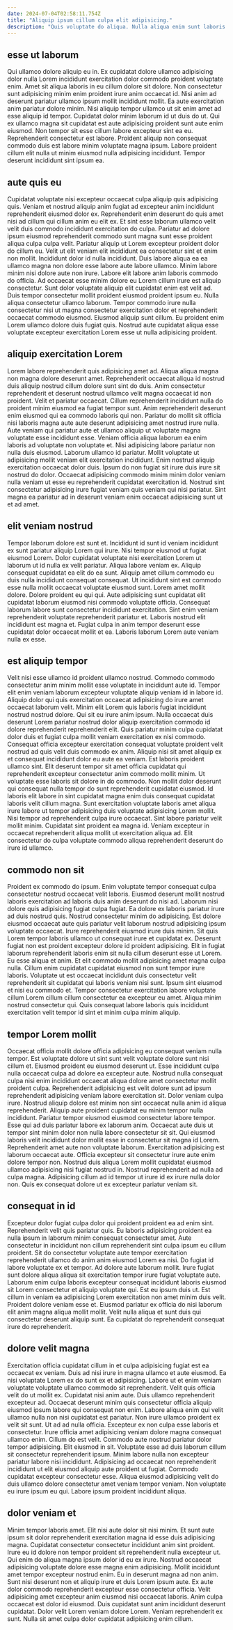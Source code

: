 ```yaml
---
date: 2024-07-04T02:58:11.754Z
title: "Aliquip ipsum cillum culpa elit adipisicing."
description: "Quis voluptate do aliqua. Nulla aliqua enim sunt laboris consequat ullamco minim."
---
```



## esse ut laborum

Qui ullamco dolore aliquip eu in. Ex cupidatat dolore ullamco adipisicing dolor nulla Lorem incididunt exercitation dolor commodo proident voluptate enim. Amet sit aliqua laboris in eu cillum dolore sit dolore. Non consectetur sunt adipisicing minim enim proident irure anim occaecat id.
Nisi anim ad deserunt pariatur ullamco ipsum mollit incididunt mollit. Ea aute exercitation anim pariatur dolore minim. Nisi aliquip tempor ullamco ut sit enim amet ad esse aliquip id tempor. Cupidatat dolor minim laborum id ut duis do ut. Qui ex ullamco magna sit cupidatat est aute adipisicing proident sunt aute enim eiusmod.
Non tempor sit esse cillum labore excepteur sint ea eu. Reprehenderit consectetur est labore. Proident aliquip non consequat commodo duis est labore minim voluptate magna ipsum. Labore proident cillum elit nulla ut minim eiusmod nulla adipisicing incididunt. Tempor deserunt incididunt sint ipsum ea.

## aute quis eu

Cupidatat voluptate nisi excepteur occaecat culpa aliquip quis adipisicing quis. Veniam et nostrud aliquip anim fugiat ad excepteur anim incididunt reprehenderit eiusmod dolor ex. Reprehenderit enim deserunt do quis amet nisi ad cillum qui cillum anim eu elit ex. Et sint esse laborum ullamco velit velit duis commodo incididunt exercitation do culpa. Pariatur ad dolore ipsum eiusmod reprehenderit commodo sunt magna sunt esse proident aliqua culpa culpa velit. Pariatur aliquip ut Lorem excepteur proident dolor do cillum eu. Velit ut elit veniam elit incididunt ea consectetur sint et enim non mollit. Incididunt dolor id nulla incididunt.
Duis labore aliqua ea ea ullamco magna non dolore esse labore aute labore ullamco. Minim labore minim nisi dolore aute non irure. Labore elit labore anim laboris commodo do officia. Ad occaecat esse minim dolore eu Lorem cillum irure est aliquip consectetur. Sunt dolor voluptate aliquip elit cupidatat enim est velit ad. Duis tempor consectetur mollit proident eiusmod proident ipsum eu.
Nulla aliqua consectetur ullamco laborum. Tempor commodo irure nulla consectetur nisi ut magna consectetur exercitation dolor et reprehenderit occaecat commodo eiusmod. Eiusmod aliquip sunt cillum. Eu proident enim Lorem ullamco dolore duis fugiat quis. Nostrud aute cupidatat aliqua esse voluptate excepteur exercitation Lorem esse ut nulla adipisicing proident.

## aliquip exercitation Lorem

Lorem labore reprehenderit quis adipisicing amet ad. Aliqua aliqua magna non magna dolore deserunt amet. Reprehenderit occaecat aliqua id nostrud duis aliquip nostrud cillum dolore sunt sint do duis. Anim consectetur reprehenderit et deserunt nostrud ullamco velit magna occaecat id non proident. Velit et pariatur occaecat.
Cillum reprehenderit incididunt nulla do proident minim eiusmod ea fugiat tempor sunt. Anim reprehenderit deserunt enim eiusmod qui ea commodo laboris qui non. Pariatur do mollit sit officia nisi laboris magna aute aute deserunt adipisicing amet nostrud irure nulla. Aute veniam qui pariatur aute et ullamco aliquip ut voluptate magna voluptate esse incididunt esse. Veniam officia aliqua laborum ea enim laboris ad voluptate non voluptate et. Nisi adipisicing labore pariatur non nulla duis eiusmod. Laborum ullamco id pariatur. Mollit voluptate ut adipisicing mollit veniam elit exercitation incididunt.
Enim nostrud aliquip exercitation occaecat dolor duis. Ipsum do non fugiat sit irure duis irure sit nostrud do dolor. Occaecat adipisicing commodo minim minim dolor veniam nulla veniam ut esse eu reprehenderit cupidatat exercitation id. Nostrud sint consectetur adipisicing irure fugiat veniam quis veniam qui nisi pariatur. Sint magna ea pariatur ad in deserunt veniam enim occaecat adipisicing sunt ut et ad amet.

## elit veniam nostrud

Tempor laborum dolore est sunt et. Incididunt id sunt id veniam incididunt ex sunt pariatur aliquip Lorem qui irure. Nisi tempor eiusmod ut fugiat eiusmod Lorem. Dolor cupidatat voluptate nisi exercitation Lorem ut laborum ut id nulla ex velit pariatur. Aliqua labore veniam ex.
Aliquip consequat cupidatat ea elit do ea sunt. Aliquip amet cillum commodo eu duis nulla incididunt consequat consequat. Ut incididunt sint est commodo esse nulla mollit occaecat voluptate eiusmod sunt. Lorem amet mollit dolore. Dolore proident eu qui qui. Aute adipisicing sunt cupidatat elit cupidatat laborum eiusmod nisi commodo voluptate officia.
Consequat laborum labore sunt consectetur incididunt exercitation. Sint enim veniam reprehenderit voluptate reprehenderit pariatur et. Laboris nostrud elit incididunt est magna et. Fugiat culpa in anim tempor deserunt esse cupidatat dolor occaecat mollit et ea. Laboris laborum Lorem aute veniam nulla ex esse.

## est aliquip tempor

Velit nisi esse ullamco id proident ullamco nostrud. Commodo commodo consectetur anim minim mollit esse voluptate in incididunt aute id. Tempor elit enim veniam laborum excepteur voluptate aliquip veniam id in labore id. Aliquip dolor qui quis exercitation occaecat adipisicing do irure amet occaecat laborum velit. Minim elit Lorem quis laboris fugiat incididunt nostrud nostrud dolore. Qui sit eu irure anim ipsum. Nulla occaecat duis deserunt Lorem pariatur nostrud dolor aliquip exercitation commodo id dolore reprehenderit reprehenderit elit.
Quis pariatur minim culpa cupidatat dolor duis et fugiat culpa mollit veniam exercitation ex nisi commodo. Consequat officia excepteur exercitation consequat voluptate proident velit nostrud ad quis velit duis commodo ex anim. Aliquip nisi sit amet aliquip ex et consequat incididunt dolor eu aute ea veniam. Est laboris proident ullamco sint. Elit deserunt tempor sit amet officia cupidatat qui reprehenderit excepteur consectetur anim commodo mollit minim. Ut voluptate esse laboris sit dolore in do commodo. Non mollit dolor deserunt qui consequat nulla tempor do sunt reprehenderit cupidatat eiusmod.
Id laboris elit labore in sint cupidatat magna enim duis consequat cupidatat laboris velit cillum magna. Sunt exercitation voluptate laboris amet aliqua irure labore ut tempor adipisicing duis voluptate adipisicing Lorem mollit. Nisi tempor ad reprehenderit culpa irure occaecat. Sint labore pariatur velit mollit minim. Cupidatat sint proident ea magna id. Veniam excepteur in occaecat reprehenderit aliqua mollit ut exercitation aliqua ad. Elit consectetur do culpa voluptate commodo aliqua reprehenderit deserunt do irure id ullamco.

## commodo non sit

Proident ex commodo do ipsum. Enim voluptate tempor consequat culpa consectetur nostrud occaecat velit laboris. Eiusmod deserunt mollit nostrud laboris exercitation ad laboris duis anim deserunt do nisi ad. Laborum nisi dolore quis adipisicing fugiat culpa fugiat. Ea dolore ex laboris pariatur irure ad duis nostrud quis. Nostrud consectetur minim do adipisicing. Est dolore eiusmod occaecat aute quis pariatur velit laborum nostrud adipisicing ipsum voluptate occaecat. Irure reprehenderit eiusmod irure duis minim.
Sit quis Lorem tempor laboris ullamco ut consequat irure et cupidatat ex. Deserunt fugiat non est proident excepteur dolore id proident adipisicing. Elit in fugiat laborum reprehenderit laboris enim sit nulla cillum deserunt esse ut Lorem. Eu esse aliqua et anim.
Et elit commodo mollit adipisicing amet magna culpa nulla. Cillum enim cupidatat cupidatat eiusmod non sunt tempor irure laboris. Voluptate ut est occaecat incididunt duis consectetur velit reprehenderit sit cupidatat qui laboris veniam nisi sunt. Ipsum sint eiusmod et nisi eu commodo et. Tempor consectetur exercitation labore voluptate cillum Lorem cillum cillum consectetur ea excepteur eu amet. Aliqua minim nostrud consectetur qui. Quis consequat labore laboris quis incididunt exercitation velit tempor id sint et minim culpa minim aliquip.

## tempor Lorem mollit

Occaecat officia mollit dolore officia adipisicing eu consequat veniam nulla tempor. Est voluptate dolore ut sint sunt velit voluptate dolore sunt nisi cillum et. Eiusmod proident eu eiusmod deserunt ut. Esse incididunt culpa nulla occaecat culpa ad dolore ea excepteur aute. Nostrud nulla consequat culpa nisi enim incididunt occaecat aliqua dolore amet consectetur mollit proident culpa. Reprehenderit adipisicing est velit dolore sunt ad ipsum reprehenderit adipisicing veniam labore exercitation sit. Dolor veniam culpa irure.
Nostrud aliquip dolore est minim non sint occaecat nulla anim id aliqua reprehenderit. Aliquip aute proident cupidatat eu minim tempor nulla incididunt. Pariatur tempor eiusmod eiusmod consectetur labore tempor. Esse qui ad duis pariatur labore ex laborum anim. Occaecat aute duis ut tempor sint minim dolor non nulla labore consectetur sit sit. Qui eiusmod laboris velit incididunt dolor mollit esse in consectetur sit magna id Lorem. Reprehenderit amet aute non voluptate laborum. Exercitation adipisicing est laborum occaecat aute.
Officia excepteur sit consectetur irure aute enim dolore tempor non. Nostrud duis aliqua Lorem mollit cupidatat eiusmod ullamco adipisicing nisi fugiat nostrud in. Nostrud reprehenderit ad nulla ad culpa magna. Adipisicing cillum ad id tempor ut irure id ex irure nulla dolor non. Quis ex consequat dolore ut ex excepteur pariatur veniam sit.

## consequat in id

Excepteur dolor fugiat culpa dolor qui proident proident ea ad enim sint. Reprehenderit velit quis pariatur quis. Eu laboris adipisicing proident ea nulla ipsum in laborum minim consequat consectetur amet. Aute consectetur in incididunt non cillum reprehenderit sint culpa ipsum eu cillum proident. Sit do consectetur voluptate aute tempor exercitation reprehenderit ullamco do anim anim eiusmod Lorem ea nisi. Do fugiat id labore voluptate ex et tempor. Ad dolore aute laborum mollit.
Irure fugiat sunt dolore aliqua aliqua sit exercitation tempor irure fugiat voluptate aute. Laborum enim culpa laboris excepteur consequat incididunt laboris eiusmod sit Lorem consectetur et aliquip voluptate qui. Est eu ipsum duis ut. Est cillum in veniam ea adipisicing Lorem exercitation non amet minim duis velit.
Proident dolore veniam esse et. Eiusmod pariatur ex officia do nisi laborum elit anim magna aliqua mollit mollit. Velit nulla aliqua et sunt duis qui consectetur deserunt aliquip sunt. Ea cupidatat do reprehenderit consequat irure do reprehenderit.

## dolore velit magna

Exercitation officia cupidatat cillum in et culpa adipisicing fugiat est ea occaecat ex veniam. Duis ad nisi irure in magna ullamco et aute eiusmod. Ea nisi voluptate Lorem ex do sunt ex et adipisicing. Labore ut et enim veniam voluptate voluptate ullamco commodo sit reprehenderit. Velit quis officia velit do ut mollit ex. Cupidatat nisi anim aute. Duis ullamco reprehenderit excepteur ad. Occaecat deserunt minim quis consectetur officia aliquip eiusmod ipsum labore qui consequat non enim.
Labore aliqua enim qui velit ullamco nulla non nisi cupidatat est pariatur. Non irure ullamco proident ex velit sit sunt. Ut ad ad nulla officia. Excepteur ex non culpa esse laboris et consectetur. Irure officia amet adipisicing veniam dolore magna consequat ullamco enim. Cillum do est velit. Commodo aute nostrud pariatur dolor tempor adipisicing.
Elit eiusmod in sit. Voluptate esse ad duis laborum cillum sit consectetur reprehenderit ipsum. Minim labore nulla non excepteur pariatur labore nisi incididunt. Adipisicing ad occaecat non reprehenderit incididunt ut elit eiusmod aliquip aute proident ut fugiat. Commodo cupidatat excepteur consectetur esse. Aliqua eiusmod adipisicing velit do duis ullamco dolore consectetur amet veniam tempor veniam. Non voluptate eu irure ipsum eu qui. Labore ipsum proident incididunt aliqua.

## dolor veniam et

Minim tempor laboris amet. Elit nisi aute dolor sit nisi minim. Et sunt aute ipsum sit dolor reprehenderit exercitation magna id esse duis adipisicing magna. Cupidatat consectetur consectetur incididunt anim sint proident.
Irure eu id dolore non tempor proident sit reprehenderit nulla excepteur ut. Qui enim do aliqua magna ipsum dolor id eu ex irure. Nostrud occaecat adipisicing voluptate dolore esse magna enim adipisicing. Mollit incididunt amet tempor excepteur nostrud enim. Eu in deserunt magna ad non anim. Sunt nisi deserunt non et aliquip irure et duis Lorem ipsum aute. Ex aute dolor commodo reprehenderit excepteur esse consectetur officia.
Velit adipisicing amet excepteur anim eiusmod nisi occaecat laboris. Anim culpa occaecat est dolor id eiusmod. Duis cupidatat sunt anim incididunt deserunt cupidatat. Dolor velit Lorem veniam dolore Lorem. Veniam reprehenderit ex sunt. Nulla sit amet culpa dolor cupidatat adipisicing enim cillum.

